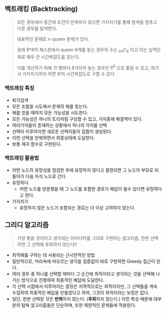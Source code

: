 ## 백트래킹 (Backtracking)



> 모든 경우에서 중간에 조건이 만족하지 않으면 가지치기를 통해 탐색을 멈추고 다른 경우를 탐색한다.
>
> 대표적인 문제로 n-queen 문제가 있다.
>
> 원래 8*8의 체스판에서 queen 8개를 놓는 경우의 수는 $_{64}{C}_{8}$ 이고 이는 십억단위로 매우 큰 시간복잡도를 갖는다.
>
> 이를 개선하기 위해 각 행마다 8가지씩  놓는 경우인 $8^8$ 으로 줄일 수 있고, 여기서 가지치기까지 하면 8!의 시간복잡도로 구할 수 있다.

### 백트래킹 특징

- 퇴각검색
- 모든 조합을 시도해서 문제의 해를 찾는다.
- 해를 얻을 때까지 모든 가능성을 시도한다.
- 모든 가능성은 하나의 트리처럼 구성할 수 있고, 가지중에 해결책이 있다.
- 여러가지들이 존재하는 상황에서 하나의 가지를 선택
- 선택이 이루어지면 새로운 선택지들의 집합이 생성된다.
- 이런 선택을 반복하면서 최종상태에 도달한다.
- 보통 재귀 함수로 구현된다.



### 백트래킹 활용법

- 어떤 노드의 유망성을 점검한 후에 유망하지 않다고 결정되면 그 노드의 부모로 되돌아가 다음 자식 노드로 간다.
- 유망하다.
  - 어떤 노드를 방문했을 때 그 노드를 포함한 경로가 해답이 될수 있다면 유망하다고 한다.
- 가지치기
  - 유망하지 않은 노드가 포함되는 경로는 더 이상 고려하지 않는다.





## 그리디 알고리즘

> 가장 좋을 것이라고 생각되는 아이디어를 그대로 구현하는 알고리즘, 한번 선택하면 그 선택에 후회하지 않는다!!

- 최적해를 구하는 데 사용되는 근시안적인 방법
- 일반적으로, 머리속에 떠오르는 생각을 검증없이 바로 구현하면 Greedy 접근이 된다.
- 여러 경우 중 하나를 선택할 때마다 그 순간에 최적이라고 생각되는 것을 선택해 나가는 방식으로 진행하여 최종적인 해답에 도달한다.
- 각 선택 시점에서 이루어지는 결정은 지역적으로는 최적이지만, 그 선택들을 계속 수집하여 최종적인 해답을 만들었다고 하여, 그것이 최적이라는 보장은 없다.
- 일단, 한번 선택된 것은 **번복**하지 않는다. (**후회**하지 않는다.) 이런 특성 때문에 대부분의 탐욕 알고리즘들은 단순하며, 또한 제한적인 문제들에 적용된다.